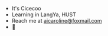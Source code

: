 - It's Cicecoo
- Learning in LangYa, HUST
- Reach me at aicaroline@foxmail.com
- :rofl:
<!---
Cicecoo/Cicecoo is a ✨ special ✨ repository because its `README.md` (this file) appears on your GitHub profile.
You can click the Preview link to take a look at your changes.
--->
